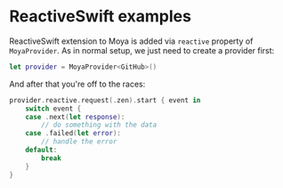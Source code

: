 # ReactiveSwift examples

ReactiveSwift extension to Moya is added via `reactive` property of `MoyaProvider`. As in normal setup,
we just need to create a provider first:

```swift
let provider = MoyaProvider<GitHub>()
```

And after that you're off to the races:

```swift
provider.reactive.request(.zen).start { event in
    switch event {
    case .next(let response):
        // do something with the data
    case .failed(let error):
        // handle the error
    default:
        break
    }
}
```
